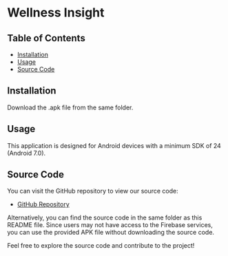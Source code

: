 # Wellness Insight

## Table of Contents
- [Installation](#installation)
- [Usage](#usage)
- [Source Code](#source-code)

## Installation

Download the .apk file from the same folder.

## Usage

This application is designed for Android devices with a minimum SDK of 24 (Android 7.0).

## Source Code

You can visit the GitHub repository to view our source code:
- [GitHub Repository](https://github.com/batrisyiaeca/WI)

Alternatively, you can find the source code in the same folder as this README file. Since users may not have access to the Firebase services, you can use the provided APK file without downloading the source code.

Feel free to explore the source code and contribute to the project!

